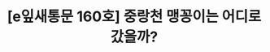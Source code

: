 ---
href: 'https://stib.ee/leY3#new_tab'
title: '[e잎새통문 160호] 중랑천 맹꽁이는 어디로 갔을까?'
img: '/_assets/160.jpg'
---